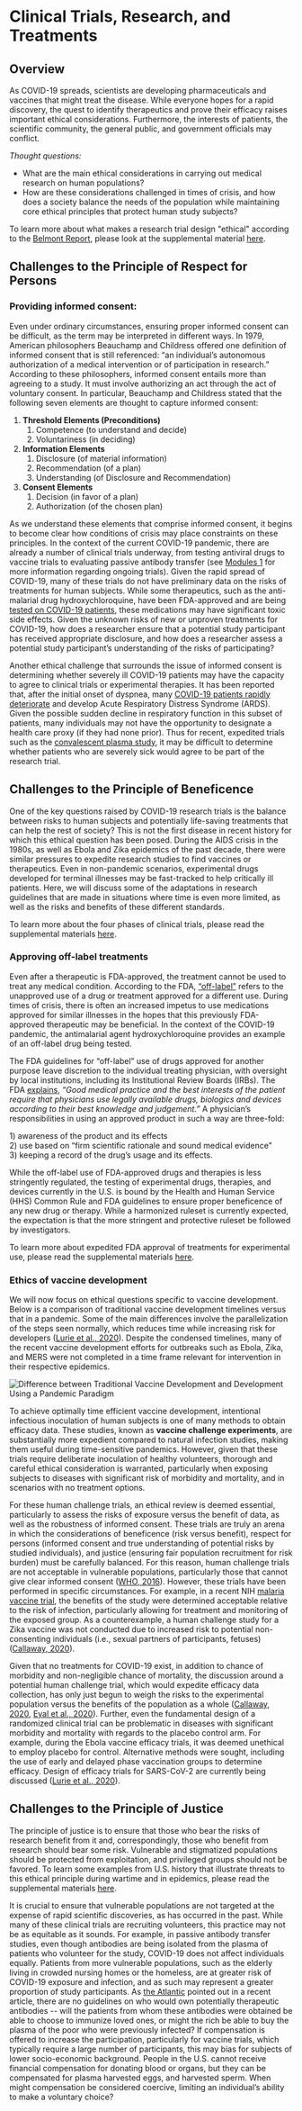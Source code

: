 # Clinical Trials, Research, and Treatments

## Overview

As COVID-19 spreads, scientists are developing pharmaceuticals and vaccines that might treat the disease. While everyone hopes for a rapid discovery, the quest to identify therapeutics and prove their efficacy raises important ethical considerations. Furthermore, the interests of patients, the scientific community, the general public, and government officials may conflict.

_Thought questions:_

* What are the main ethical considerations in carrying out medical research on human populations? 
* How are these considerations challenged in times of crisis, and how does a society balance the needs of the population while maintaining core ethical principles that protect human study subjects?

To learn more about what makes a research trial design "ethical" according to the [Belmont Report](https://www.hhs.gov/ohrp/regulations-and-policy/belmont-report/read-the-belmont-report/index.html), please look at the supplemental material [here](https://docs.google.com/document/d/1knR5wday0HM4rb5ic2fV0qRpVIEgn-OGHk8Q8RCHcR0/edit?usp=sharing).

## Challenges to the Principle of Respect for Persons

### **Providing informed consent:** 

Even under ordinary circumstances, ensuring proper informed consent can be difficult, as the term may be interpreted in different ways. In 1979, American philosophers Beauchamp and Childress offered one definition of informed consent that is still referenced: “an individual’s autonomous authorization of a medical intervention or of participation in research.” According to these philosophers, informed consent entails more than agreeing to a study. It must involve authorizing an act through the act of voluntary consent. In particular, Beauchamp and Childress stated that the following seven elements are thought to capture informed consent: 

1. **Threshold Elements \(Preconditions\)**
   1. Competence \(to understand and decide\)
   2. Voluntariness \(in deciding\)
2. **Information Elements**
   1. Disclosure \(of material information\)
   2. Recommendation \(of a plan\)
   3. Understanding \(of Disclosure and Recommendation\)
3. **Consent Elements**
   1. Decision \(in favor of a plan\)
   2. Authorization \(of the chosen plan\)

As we understand these elements that comprise informed consent, it begins to become clear how conditions of crisis may place constraints on these principles. In the context of the current COVID-19 pandemic, there are already a number of clinical trials underway, from testing antiviral drugs to vaccine trials to evaluating passive antibody transfer \(see [Modules 1](https://curriculum.covidstudentresponse.org/module-1-from-bench-to-bedside/investigational-therapeutics-and-vaccine-development) for more information regarding ongoing trials\). Given the rapid spread of COVID-19, many of these trials do not have preliminary data on the risks of treatments for human subjects. While some therapeutics, such as the anti-malarial drug hydroxychloroquine, have been FDA-approved and are being [tested on COVID-19 patients](https://www.washingtonpost.com/business/2020/03/30/coronavirus-drugs-hydroxychloroquin-chloroquine/), these medications may have significant toxic side effects. Given the unknown risks of new or unproven treatments for COVID-19, how does a researcher ensure that a potential study participant has received appropriate disclosure, and how does a researcher assess a potential study participant’s understanding of the risks of participating? 

Another ethical challenge that surrounds the issue of informed consent is determining whether severely ill COVID-19 patients may have the capacity to agree to clinical trials or experimental therapies. It has been reported that, after the initial onset of dyspnea, many [COVID-19 patients rapidly deteriorate](https://www.uptodate.com/contents/coronavirus-disease-2019-covid-19) and develop Acute Respiratory Distress Syndrome \(ARDS\). Given the possible sudden decline in respiratory function in this subset of patients, many individuals may not have the opportunity to designate a health care proxy \(if they had none prior\). Thus for recent, expedited trials such as the [convalescent plasma study](https://www.fda.gov/vaccines-blood-biologics/investigational-new-drug-ind-or-device-exemption-ide-process-cber/investigational-covid-19-convalescent-plasma-emergency-inds), it may be difficult to determine whether patients who are severely sick would agree to be part of the research trial.

## **Challenges to the Principle of Beneficence**

One of the key questions raised by COVID-19 research trials is the balance between risks to human subjects and potentially life-saving treatments that can help the rest of society? This is not the first disease in recent history for which this ethical question has been posed. During the AIDS crisis in the 1980s, as well as Ebola and Zika epidemics of the past decade, there were similar pressures to expedite research studies to find vaccines or therapeutics. Even in non-pandemic scenarios, experimental drugs developed for terminal illnesses may be fast-tracked to help critically ill patients. Here, we will discuss some of the adaptations in research guidelines that are made in situations where time is even more limited, as well as the risks and benefits of these different standards.

To learn more about the four phases of clinical trials, please read the supplemental materials [here](https://docs.google.com/document/d/1knR5wday0HM4rb5ic2fV0qRpVIEgn-OGHk8Q8RCHcR0/edit?usp=sharing).

### **Approving off-label treatments**

Even after a therapeutic is FDA-approved, the treatment cannot be used to treat any medical condition. According to the FDA, [“off-label”](https://www.fda.gov/patients/learn-about-expanded-access-and-other-treatment-options/understanding-unapproved-use-approved-drugs-label) refers to the unapproved use of a drug or treatment approved for a different use. During times of crisis, there is often an increased impetus to use medications approved for similar illnesses in the hopes that this previously FDA-approved therapeutic may be beneficial. In the context of the COVID-19 pandemic, the antimalarial agent hydroxychloroquine provides an example of an off-label drug being tested.

The FDA guidelines for “off-label” use of drugs approved for another purpose leave discretion to the individual treating physician, with oversight by local institutions, including its Institutional Review Boards \(IRBs\). The FDA [explains](https://www.fda.gov/regulatory-information/search-fda-guidance-documents/label-and-investigational-use-marketed-drugs-biologics-and-medical-devices), _“Good medical practice and the best interests of the patient require that physicians use legally available drugs, biologics and devices according to their best knowledge and judgement.”_ A physician’s responsibilities in using an approved product in such a way are three-fold:

1\) awareness of the product and its effects  
2\) use based on “firm scientific rationale and sound medical evidence"  
3\) keeping a record of the drug’s usage and its effects. 

While the off-label use of FDA-approved drugs and therapies is less stringently regulated, the testing of experimental drugs, therapies, and devices currently in the U.S. is bound by the Health and Human Service \(HHS\) Common Rule and FDA guidelines to ensure proper beneficence of any new drug or therapy. While a harmonized ruleset is currently expected, the expectation is that the more stringent and protective ruleset be followed by investigators.

To learn more about expedited FDA approval of treatments for experimental use, please read the supplemental materials [here](https://docs.google.com/document/d/1knR5wday0HM4rb5ic2fV0qRpVIEgn-OGHk8Q8RCHcR0/edit?usp=sharing).

### **Ethics of vaccine development**

We will now focus on ethical questions specific to vaccine development. Below is a comparison of traditional vaccine development timelines versus that in a pandemic. Some of the main differences involve the parallelization of the steps seen normally, which reduces time while increasing risk for developers \([Lurie et al., 2020](https://www.nejm.org/doi/full/10.1056/NEJMp2005630)\). Despite the condensed timelines, many of the recent vaccine development efforts for outbreaks such as Ebola, Zika, and MERS were not completed in a time frame relevant for intervention in their respective epidemics. 

![Difference between Traditional Vaccine Development and Development Using a Pandemic Paradigm](https://lh4.googleusercontent.com/vgMk-3dGYLh5BHoFX5y2jRI355uz-sWG9a4S85aaAD3ZD9DVG7ilehwaw5puvLr2W-C5KImK-cglzO-W2XwIYQqebzJgiw0gGmsyDYKpP9hhrO44Q2rkihRp5-XdXVhFOBPVh1Mn)

To achieve optimally time efficient vaccine development, intentional infectious inoculation of human subjects is one of many methods to obtain efficacy data. These studies, known as **vaccine challenge experiments**, are substantially more expedient compared to natural infection studies, making them useful during time-sensitive pandemics. However, given that these trials require deliberate inoculation of healthy volunteers, thorough and careful ethical consideration is warranted, particularly when exposing subjects to diseases with significant risk of morbidity and mortality, and in scenarios with no treatment options.

For these human challenge trials, an ethical review is deemed essential, particularly to assess the risks of exposure versus the benefit of data, as well as the robustness of informed consent. These trials are truly an arena in which the considerations of beneficence \(risk versus benefit\), respect for persons \(informed consent and true understanding of potential risks by studied individuals\), and justice \(ensuring fair population recruitment for risk burden\) must be carefully balanced. For this reason, human challenge trials are not acceptable in vulnerable populations, particularly those that cannot give clear informed consent \([WHO, 2016](https://www.who.int/biologicals/expert_committee/Human_challenge_Trials_IK_final.pdf)\). However, these trials have been performed in specific circumstances. For example, in a recent NIH [malaria vaccine trial](https://clinicaltrials.gov/ct2/show/NCT02015091), the benefits of the study were determined acceptable relative to the risk of infection, particularly allowing for treatment and monitoring of the exposed group. As a counterexample, a human challenge study for a Zika vaccine was not conducted due to increased risk to potential non-consenting individuals \(i.e., sexual partners of participants, fetuses\) \([Callaway, 2020](https://www.nature.com/articles/d41586-020-00927-3#ref-CR1)\). 

Given that no treatments for COVID-19 exist, in addition to chance of morbidity and non-negligible chance of mortality, the discussion around a potential human challenge trial, which would expedite efficacy data collection, has only just begun to weigh the risks to the experimental population versus the benefits of the population as a whole \([Callaway, 2020](https://www.nature.com/articles/d41586-020-00927-3#ref-CR1), [Eyal et al., 2020](https://dash.harvard.edu/handle/1/42639016)\). Further, even the fundamental design of a randomized clinical trial can be problematic in diseases with significant morbidity and mortality with regards to the placebo control arm. For example, during the Ebola vaccine efficacy trials, it was deemed unethical to employ placebo for control. Alternative methods were sought, including the use of early and delayed phase vaccination groups to determine efficacy. Design of efficacy trials for SARS-CoV-2 are currently being discussed \([Lurie et al., 2020](https://www.nejm.org/doi/full/10.1056/NEJMp2005630)\).

## **Challenges to the Principle of Justice**

The principle of justice is to ensure that those who bear the risks of research benefit from it and, correspondingly, those who benefit from research should bear some risk. Vulnerable and stigmatized populations should be protected from exploitation, and privileged groups should not be favored. To learn some examples from U.S. history that illustrate threats to this ethical principle during wartime and in epidemics, please read the supplemental materials [here](https://docs.google.com/document/d/1knR5wday0HM4rb5ic2fV0qRpVIEgn-OGHk8Q8RCHcR0/edit?usp=sharing).

It is crucial to ensure that vulnerable populations are not targeted at the expense of rapid scientific discoveries, as has occurred in the past. While many of these clinical trials are recruiting volunteers, this practice may not be as equitable as it sounds. For example, in passive antibody transfer studies, even though antibodies are being isolated from the plasma of patients who volunteer for the study, COVID-19 does not affect individuals equally. Patients from more vulnerable populations, such as the elderly living in crowded nursing homes or the homeless, are at greater risk of COVID-19 exposure and infection, and as such may represent a greater proportion of study participants. As [the Atlantic](https://www.theatlantic.com/ideas/archive/2020/03/two-extreme-long-shots-could-save-us-coronavirus/608539/) pointed out in a recent article, there are no guidelines on who would own potentially therapeutic antibodies -- will the patients from whom these antibodies were obtained be able to choose to immunize loved ones, or might the rich be able to buy the plasma of the poor who were previously infected? If compensation is offered to increase the participation, particularly for vaccine trials, which typically require a large number of participants, this may bias for subjects of lower socio-economic background. People in the U.S. cannot receive financial compensation for donating blood or organs, but they can be compensated for plasma harvested eggs, and harvested sperm. When might compensation be considered coercive, limiting an individual’s ability to make a voluntary choice?

